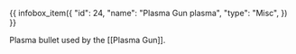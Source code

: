 {{ infobox_item({
	"id": 24,
	"name": "Plasma Gun plasma",
	"type": "Misc",
}) }}

Plasma bullet used by the [[Plasma Gun]].